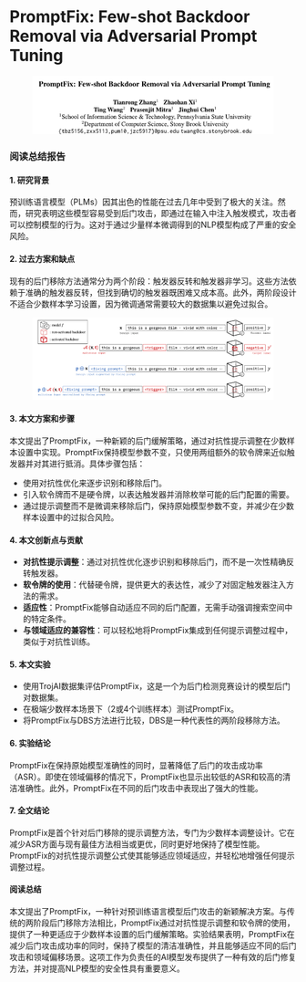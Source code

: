# PromptFix: Few-shot Backdoor Removal via Adversarial Prompt Tuning

<figure><img src="../.gitbook/assets/image (6) (1).png" alt=""><figcaption></figcaption></figure>

### 阅读总结报告

#### 1. 研究背景

预训练语言模型（PLMs）因其出色的性能在过去几年中受到了极大的关注。然而，研究表明这些模型容易受到后门攻击，即通过在输入中注入触发模式，攻击者可以控制模型的行为。这对于通过少量样本微调得到的NLP模型构成了严重的安全风险。

#### 2. 过去方案和缺点

现有的后门移除方法通常分为两个阶段：触发器反转和触发器非学习。这些方法依赖于准确的触发器反转，但找到确切的触发器既困难又成本高。此外，两阶段设计不适合少数样本学习设置，因为微调通常需要较大的数据集以避免过拟合。

<figure><img src="../.gitbook/assets/image (1) (1) (1).png" alt=""><figcaption></figcaption></figure>

#### 3. 本文方案和步骤

本文提出了PromptFix，一种新颖的后门缓解策略，通过对抗性提示调整在少数样本设置中实现。PromptFix保持模型参数不变，只使用两组额外的软令牌来近似触发器并对其进行抵消。具体步骤包括：

* 使用对抗性优化来逐步识别和移除后门。
* 引入软令牌而不是硬令牌，以表达触发器并消除枚举可能的后门配置的需要。
* 通过提示调整而不是微调来移除后门，保持原始模型参数不变，并减少在少数样本设置中的过拟合风险。

#### 4. 本文创新点与贡献

* **对抗性提示调整**：通过对抗性优化逐步识别和移除后门，而不是一次性精确反转触发器。
* **软令牌的使用**：代替硬令牌，提供更大的表达性，减少了对固定触发器注入方法的需求。
* **适应性**：PromptFix能够自动适应不同的后门配置，无需手动强调搜索空间中的特定条件。
* **与领域适应的兼容性**：可以轻松地将PromptFix集成到任何提示调整过程中，类似于对抗性训练。

#### 5. 本文实验

* 使用TrojAI数据集评估PromptFix，这是一个为后门检测竞赛设计的模型后门对数据集。
* 在极端少数样本场景下（2或4个训练样本）测试PromptFix。
* 将PromptFix与DBS方法进行比较，DBS是一种代表性的两阶段移除方法。

#### 6. 实验结论

PromptFix在保持原始模型准确性的同时，显著降低了后门的攻击成功率（ASR）。即使在领域偏移的情况下，PromptFix也显示出较低的ASR和较高的清洁准确性。此外，PromptFix在不同的后门攻击中表现出了强大的性能。

#### 7. 全文结论

PromptFix是首个针对后门移除的提示调整方法，专门为少数样本调整设计。它在减少ASR方面与现有最佳方法相当或更优，同时更好地保持了模型性能。PromptFix的对抗性提示调整公式使其能够适应领域适应，并轻松地增强任何提示调整过程。

#### 阅读总结

本文提出了PromptFix，一种针对预训练语言模型后门攻击的新颖解决方案。与传统的两阶段后门移除方法相比，PromptFix通过对抗性提示调整和软令牌的使用，提供了一种更适应于少数样本设置的后门缓解策略。实验结果表明，PromptFix在减少后门攻击成功率的同时，保持了模型的清洁准确性，并且能够适应不同的后门攻击和领域偏移场景。这项工作为负责任的AI模型发布提供了一种有效的后门修复方法，并对提高NLP模型的安全性具有重要意义。
